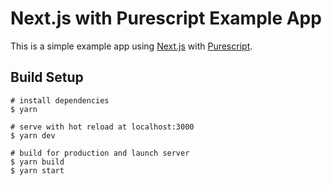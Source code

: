 # Next.js with Purescript Example App

This is a simple example app using [Next.js](https://github.com/zeit/next.js/) with [Purescript](http://www.purescript.org/).

## Build Setup

```yarn
# install dependencies
$ yarn

# serve with hot reload at localhost:3000
$ yarn dev

# build for production and launch server
$ yarn build
$ yarn start
```
